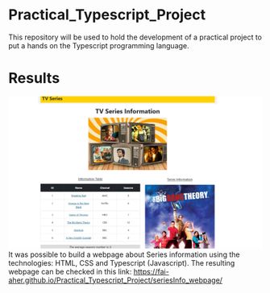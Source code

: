 # Practical_Typescript_Project
This repository will be used to hold the development of a practical project to put a hands on the Typescript programming language.

# Results
![Result screenshot](https://github.com/fai-aher/Practical_Typescript_Project/blob/main/seriesInfo_webpage/result.png)
It was possible to build a webpage about Series information using the technologies: HTML, CSS and Typescript (Javascript). 
The resulting webpage can be checked in this link: https://fai-aher.github.io/Practical_Typescript_Project/seriesInfo_webpage/
